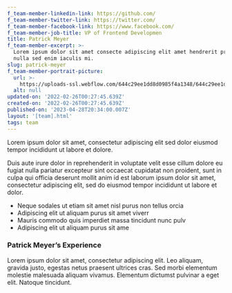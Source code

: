```yaml
---
f_team-member-linkedin-link: https://github.com/
f_team-member-twitter-link: https://twitter.com/
f_team-member-facebook-link: https://www.facebook.com/
f_team-member-job-title: VP of Frontend Developmen
title: Patrick Meyer
f_team-member-excerpt: >-
  Lorem ipsum dolor sit amet consecte adipiscing elit amet hendrerit pretium
  nulla sed enim iaculis mi.
slug: patrick-meyer
f_team-member-portrait-picture:
  url: >-
    https://uploads-ssl.webflow.com/644c29ee1dd8d0985f4a1348/644c29ee1dd8d0a14d4a135d_image-2-team-dev-template.jpg
  alt: null
updated-on: '2022-02-26T00:27:45.639Z'
created-on: '2022-02-26T00:27:45.639Z'
published-on: '2023-04-28T20:34:00.007Z'
layout: '[team].html'
tags: team
---
```


Lorem ipsum dolor sit amet, consectetur adipiscing elit sed dolor eiusmod tempor incididunt ut labore et dolore.

Duis aute irure dolor in reprehenderit in voluptate velit esse cillum dolore eu fugiat nulla pariatur excepteur sint occaecat cupidatat non proident, sunt in culpa qui officia deserunt mollit anim id est laborum ipsum dolor sit amet, consectetur adipiscing elit, sed do eiusmod tempor incididunt ut labore et dolor.

*   Neque sodales ut etiam sit amet nisl purus non tellus orcia
*   Adipiscing elit ut aliquam purus sit amet viverr
*   Mauris commodo quis imperdiet massa tincidunt nunc pulv
*   Adipiscing elit ut aliquam purus sit ame

### Patrick Meyer’s Experience

Lorem ipsum dolor sit amet, consectetur adipiscing elit. Leo aliquam, gravida justo, egestas netus praesent ultrices cras. Sed morbi elementum molestie malesuada aliquam vivamus. Elementum dictumst pulvinar a eget elit. Natoque tincidunt.
